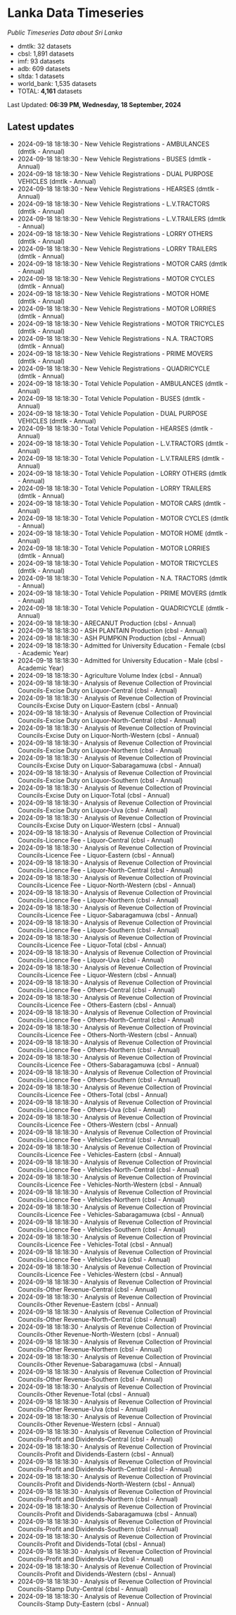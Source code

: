 # Lanka Data Timeseries
*Public Timeseries Data about Sri Lanka*

* dmtlk: 32 datasets
* cbsl: 1,891 datasets
* imf: 93 datasets
* adb: 609 datasets
* sltda: 1 datasets
* world_bank: 1,535 datasets
* TOTAL: **4,161** datasets

Last Updated: **06:39 PM, Wednesday, 18 September, 2024**

## Latest updates

* 2024-09-18 18:18:30 - New Vehicle Registrations - AMBULANCES (dmtlk - Annual)
* 2024-09-18 18:18:30 - New Vehicle Registrations - BUSES (dmtlk - Annual)
* 2024-09-18 18:18:30 - New Vehicle Registrations - DUAL PURPOSE VEHICLES (dmtlk - Annual)
* 2024-09-18 18:18:30 - New Vehicle Registrations - HEARSES (dmtlk - Annual)
* 2024-09-18 18:18:30 - New Vehicle Registrations - L.V.TRACTORS (dmtlk - Annual)
* 2024-09-18 18:18:30 - New Vehicle Registrations - L.V.TRAILERS (dmtlk - Annual)
* 2024-09-18 18:18:30 - New Vehicle Registrations - LORRY OTHERS (dmtlk - Annual)
* 2024-09-18 18:18:30 - New Vehicle Registrations - LORRY TRAILERS (dmtlk - Annual)
* 2024-09-18 18:18:30 - New Vehicle Registrations - MOTOR CARS (dmtlk - Annual)
* 2024-09-18 18:18:30 - New Vehicle Registrations - MOTOR CYCLES (dmtlk - Annual)
* 2024-09-18 18:18:30 - New Vehicle Registrations - MOTOR HOME (dmtlk - Annual)
* 2024-09-18 18:18:30 - New Vehicle Registrations - MOTOR LORRIES (dmtlk - Annual)
* 2024-09-18 18:18:30 - New Vehicle Registrations - MOTOR TRICYCLES (dmtlk - Annual)
* 2024-09-18 18:18:30 - New Vehicle Registrations - N.A. TRACTORS (dmtlk - Annual)
* 2024-09-18 18:18:30 - New Vehicle Registrations - PRIME MOVERS (dmtlk - Annual)
* 2024-09-18 18:18:30 - New Vehicle Registrations - QUADRICYCLE (dmtlk - Annual)
* 2024-09-18 18:18:30 - Total Vehicle Population - AMBULANCES (dmtlk - Annual)
* 2024-09-18 18:18:30 - Total Vehicle Population - BUSES (dmtlk - Annual)
* 2024-09-18 18:18:30 - Total Vehicle Population - DUAL PURPOSE VEHICLES (dmtlk - Annual)
* 2024-09-18 18:18:30 - Total Vehicle Population - HEARSES (dmtlk - Annual)
* 2024-09-18 18:18:30 - Total Vehicle Population - L.V.TRACTORS (dmtlk - Annual)
* 2024-09-18 18:18:30 - Total Vehicle Population - L.V.TRAILERS (dmtlk - Annual)
* 2024-09-18 18:18:30 - Total Vehicle Population - LORRY OTHERS (dmtlk - Annual)
* 2024-09-18 18:18:30 - Total Vehicle Population - LORRY TRAILERS (dmtlk - Annual)
* 2024-09-18 18:18:30 - Total Vehicle Population - MOTOR CARS (dmtlk - Annual)
* 2024-09-18 18:18:30 - Total Vehicle Population - MOTOR CYCLES (dmtlk - Annual)
* 2024-09-18 18:18:30 - Total Vehicle Population - MOTOR HOME (dmtlk - Annual)
* 2024-09-18 18:18:30 - Total Vehicle Population - MOTOR LORRIES (dmtlk - Annual)
* 2024-09-18 18:18:30 - Total Vehicle Population - MOTOR TRICYCLES (dmtlk - Annual)
* 2024-09-18 18:18:30 - Total Vehicle Population - N.A. TRACTORS (dmtlk - Annual)
* 2024-09-18 18:18:30 - Total Vehicle Population - PRIME MOVERS (dmtlk - Annual)
* 2024-09-18 18:18:30 - Total Vehicle Population - QUADRICYCLE (dmtlk - Annual)
* 2024-09-18 18:18:30 - ARECANUT Production (cbsl - Annual)
* 2024-09-18 18:18:30 - ASH PLANTAIN Production (cbsl - Annual)
* 2024-09-18 18:18:30 - ASH PUMPKIN Production (cbsl - Annual)
* 2024-09-18 18:18:30 - Admitted for University Education - Female (cbsl - Academic Year)
* 2024-09-18 18:18:30 - Admitted for University Education - Male (cbsl - Academic Year)
* 2024-09-18 18:18:30 - Agriculture Volume Index (cbsl - Annual)
* 2024-09-18 18:18:30 - Analysis of Revenue Collection of Provincial Councils-Excise Duty on Liquor-Central (cbsl - Annual)
* 2024-09-18 18:18:30 - Analysis of Revenue Collection of Provincial Councils-Excise Duty on Liquor-Eastern (cbsl - Annual)
* 2024-09-18 18:18:30 - Analysis of Revenue Collection of Provincial Councils-Excise Duty on Liquor-North-Central (cbsl - Annual)
* 2024-09-18 18:18:30 - Analysis of Revenue Collection of Provincial Councils-Excise Duty on Liquor-North-Western (cbsl - Annual)
* 2024-09-18 18:18:30 - Analysis of Revenue Collection of Provincial Councils-Excise Duty on Liquor-Northern (cbsl - Annual)
* 2024-09-18 18:18:30 - Analysis of Revenue Collection of Provincial Councils-Excise Duty on Liquor-Sabaragamuwa (cbsl - Annual)
* 2024-09-18 18:18:30 - Analysis of Revenue Collection of Provincial Councils-Excise Duty on Liquor-Southern (cbsl - Annual)
* 2024-09-18 18:18:30 - Analysis of Revenue Collection of Provincial Councils-Excise Duty on Liquor-Total (cbsl - Annual)
* 2024-09-18 18:18:30 - Analysis of Revenue Collection of Provincial Councils-Excise Duty on Liquor-Uva (cbsl - Annual)
* 2024-09-18 18:18:30 - Analysis of Revenue Collection of Provincial Councils-Excise Duty on Liquor-Western (cbsl - Annual)
* 2024-09-18 18:18:30 - Analysis of Revenue Collection of Provincial Councils-Licence Fee - Liquor-Central (cbsl - Annual)
* 2024-09-18 18:18:30 - Analysis of Revenue Collection of Provincial Councils-Licence Fee - Liquor-Eastern (cbsl - Annual)
* 2024-09-18 18:18:30 - Analysis of Revenue Collection of Provincial Councils-Licence Fee - Liquor-North-Central (cbsl - Annual)
* 2024-09-18 18:18:30 - Analysis of Revenue Collection of Provincial Councils-Licence Fee - Liquor-North-Western (cbsl - Annual)
* 2024-09-18 18:18:30 - Analysis of Revenue Collection of Provincial Councils-Licence Fee - Liquor-Northern (cbsl - Annual)
* 2024-09-18 18:18:30 - Analysis of Revenue Collection of Provincial Councils-Licence Fee - Liquor-Sabaragamuwa (cbsl - Annual)
* 2024-09-18 18:18:30 - Analysis of Revenue Collection of Provincial Councils-Licence Fee - Liquor-Southern (cbsl - Annual)
* 2024-09-18 18:18:30 - Analysis of Revenue Collection of Provincial Councils-Licence Fee - Liquor-Total (cbsl - Annual)
* 2024-09-18 18:18:30 - Analysis of Revenue Collection of Provincial Councils-Licence Fee - Liquor-Uva (cbsl - Annual)
* 2024-09-18 18:18:30 - Analysis of Revenue Collection of Provincial Councils-Licence Fee - Liquor-Western (cbsl - Annual)
* 2024-09-18 18:18:30 - Analysis of Revenue Collection of Provincial Councils-Licence Fee - Others-Central (cbsl - Annual)
* 2024-09-18 18:18:30 - Analysis of Revenue Collection of Provincial Councils-Licence Fee - Others-Eastern (cbsl - Annual)
* 2024-09-18 18:18:30 - Analysis of Revenue Collection of Provincial Councils-Licence Fee - Others-North-Central (cbsl - Annual)
* 2024-09-18 18:18:30 - Analysis of Revenue Collection of Provincial Councils-Licence Fee - Others-North-Western (cbsl - Annual)
* 2024-09-18 18:18:30 - Analysis of Revenue Collection of Provincial Councils-Licence Fee - Others-Northern (cbsl - Annual)
* 2024-09-18 18:18:30 - Analysis of Revenue Collection of Provincial Councils-Licence Fee - Others-Sabaragamuwa (cbsl - Annual)
* 2024-09-18 18:18:30 - Analysis of Revenue Collection of Provincial Councils-Licence Fee - Others-Southern (cbsl - Annual)
* 2024-09-18 18:18:30 - Analysis of Revenue Collection of Provincial Councils-Licence Fee - Others-Total (cbsl - Annual)
* 2024-09-18 18:18:30 - Analysis of Revenue Collection of Provincial Councils-Licence Fee - Others-Uva (cbsl - Annual)
* 2024-09-18 18:18:30 - Analysis of Revenue Collection of Provincial Councils-Licence Fee - Others-Western (cbsl - Annual)
* 2024-09-18 18:18:30 - Analysis of Revenue Collection of Provincial Councils-Licence Fee - Vehicles-Central (cbsl - Annual)
* 2024-09-18 18:18:30 - Analysis of Revenue Collection of Provincial Councils-Licence Fee - Vehicles-Eastern (cbsl - Annual)
* 2024-09-18 18:18:30 - Analysis of Revenue Collection of Provincial Councils-Licence Fee - Vehicles-North-Central (cbsl - Annual)
* 2024-09-18 18:18:30 - Analysis of Revenue Collection of Provincial Councils-Licence Fee - Vehicles-North-Western (cbsl - Annual)
* 2024-09-18 18:18:30 - Analysis of Revenue Collection of Provincial Councils-Licence Fee - Vehicles-Northern (cbsl - Annual)
* 2024-09-18 18:18:30 - Analysis of Revenue Collection of Provincial Councils-Licence Fee - Vehicles-Sabaragamuwa (cbsl - Annual)
* 2024-09-18 18:18:30 - Analysis of Revenue Collection of Provincial Councils-Licence Fee - Vehicles-Southern (cbsl - Annual)
* 2024-09-18 18:18:30 - Analysis of Revenue Collection of Provincial Councils-Licence Fee - Vehicles-Total (cbsl - Annual)
* 2024-09-18 18:18:30 - Analysis of Revenue Collection of Provincial Councils-Licence Fee - Vehicles-Uva (cbsl - Annual)
* 2024-09-18 18:18:30 - Analysis of Revenue Collection of Provincial Councils-Licence Fee - Vehicles-Western (cbsl - Annual)
* 2024-09-18 18:18:30 - Analysis of Revenue Collection of Provincial Councils-Other Revenue-Central (cbsl - Annual)
* 2024-09-18 18:18:30 - Analysis of Revenue Collection of Provincial Councils-Other Revenue-Eastern (cbsl - Annual)
* 2024-09-18 18:18:30 - Analysis of Revenue Collection of Provincial Councils-Other Revenue-North-Central (cbsl - Annual)
* 2024-09-18 18:18:30 - Analysis of Revenue Collection of Provincial Councils-Other Revenue-North-Western (cbsl - Annual)
* 2024-09-18 18:18:30 - Analysis of Revenue Collection of Provincial Councils-Other Revenue-Northern (cbsl - Annual)
* 2024-09-18 18:18:30 - Analysis of Revenue Collection of Provincial Councils-Other Revenue-Sabaragamuwa (cbsl - Annual)
* 2024-09-18 18:18:30 - Analysis of Revenue Collection of Provincial Councils-Other Revenue-Southern (cbsl - Annual)
* 2024-09-18 18:18:30 - Analysis of Revenue Collection of Provincial Councils-Other Revenue-Total (cbsl - Annual)
* 2024-09-18 18:18:30 - Analysis of Revenue Collection of Provincial Councils-Other Revenue-Uva (cbsl - Annual)
* 2024-09-18 18:18:30 - Analysis of Revenue Collection of Provincial Councils-Other Revenue-Western (cbsl - Annual)
* 2024-09-18 18:18:30 - Analysis of Revenue Collection of Provincial Councils-Profit and Dividends-Central (cbsl - Annual)
* 2024-09-18 18:18:30 - Analysis of Revenue Collection of Provincial Councils-Profit and Dividends-Eastern (cbsl - Annual)
* 2024-09-18 18:18:30 - Analysis of Revenue Collection of Provincial Councils-Profit and Dividends-North-Central (cbsl - Annual)
* 2024-09-18 18:18:30 - Analysis of Revenue Collection of Provincial Councils-Profit and Dividends-North-Western (cbsl - Annual)
* 2024-09-18 18:18:30 - Analysis of Revenue Collection of Provincial Councils-Profit and Dividends-Northern (cbsl - Annual)
* 2024-09-18 18:18:30 - Analysis of Revenue Collection of Provincial Councils-Profit and Dividends-Sabaragamuwa (cbsl - Annual)
* 2024-09-18 18:18:30 - Analysis of Revenue Collection of Provincial Councils-Profit and Dividends-Southern (cbsl - Annual)
* 2024-09-18 18:18:30 - Analysis of Revenue Collection of Provincial Councils-Profit and Dividends-Total (cbsl - Annual)
* 2024-09-18 18:18:30 - Analysis of Revenue Collection of Provincial Councils-Profit and Dividends-Uva (cbsl - Annual)
* 2024-09-18 18:18:30 - Analysis of Revenue Collection of Provincial Councils-Profit and Dividends-Western (cbsl - Annual)
* 2024-09-18 18:18:30 - Analysis of Revenue Collection of Provincial Councils-Stamp Duty-Central (cbsl - Annual)
* 2024-09-18 18:18:30 - Analysis of Revenue Collection of Provincial Councils-Stamp Duty-Eastern (cbsl - Annual)